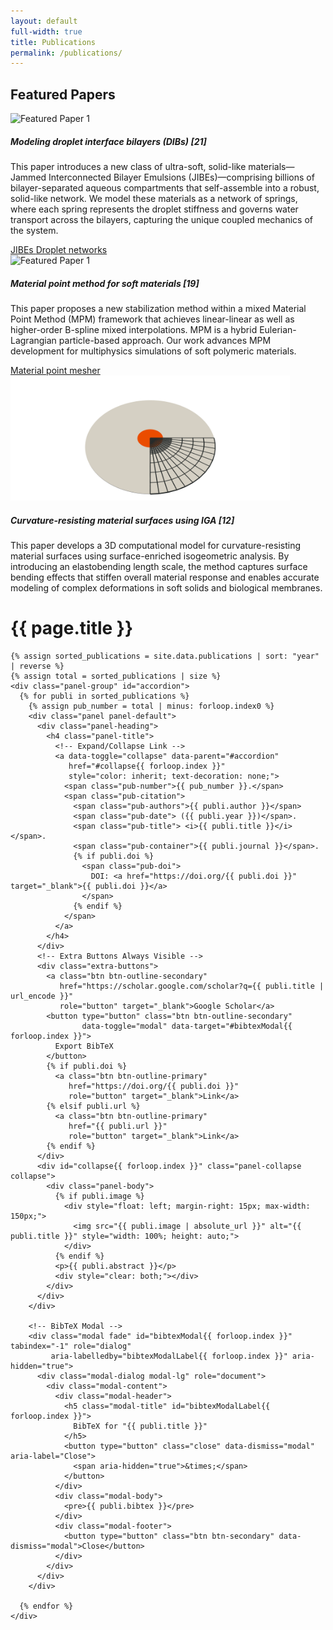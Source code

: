```yaml
---
layout: default
full-width: true
title: Publications
permalink: /publications/
---
```


<style>
  /* Custom styles for APA-style citation */
  .pub-number {
    font-weight: bold;
    font-size: 1rem;
    margin-right: 5px;
    color: #333;
  }
  .pub-citation {
    font-size: 1rem;
    line-height: 1.4;
  }
  .pub-authors,
  .pub-date,
  .pub-title,
  .pub-container,
  .pub-doi {
    font-family: inherit;
    font-style: normal;
  }
  .pub-title i {
    font-weight: bold;
    font-style: italic;
  }
  .pub-date {
    color: #666;
  }
  /* Increase spacing between panels */
  .panel {
    margin-bottom: 2rem;
  }
  .panel-heading {
    padding: 0.5rem;
    background-color: #f7f7f7;
  }
  /* Publications wrapper for wider content */
  .publications-wrapper {
    max-width: 1000px;
    margin: 0 auto;
  }
  /* Extra buttons styling (no horizontal line) */
  .extra-buttons {
    padding: 0.5rem 1rem;
    text-align: right;
  }
  .extra-buttons .btn {
    margin-left: 0.5rem;
  }
  /* BibTeX modal body preserves line breaks */
  .modal-body pre {
    white-space: pre-wrap;
  }
</style>

<!-- Featured Papers Section -->
<div class="container my-4">
  <h2 class="text-center">Featured Papers</h2>
  <div class="row">
    <!-- Featured Paper 1 -->
    <div class="col-md-4 mb-4">
      <div class="card h-100">
        <img src="/assets/gifs/output_20250121_1632.gif" class="card-img-top" alt="Featured Paper 1" style="height:200px; object-fit: cover;">
        <div class="card-body">
          <h5 class="card-title">Modeling droplet interface bilayers (DIBs) [21]</h5>
          <p class="card-text">
This paper introduces a new class of ultra-soft, solid-like materials—Jammed Interconnected Bilayer Emulsions (JIBEs)—comprising billions of bilayer-separated aqueous compartments that self-assemble into a robust, solid-like network. We model these materials as a network of springs, where each spring represents the droplet stiffness and governs water transport across the bilayers, capturing the unique coupled mechanics of the system.
          </p>
 <a href="https://github.com/cmsmlab/JIBEs_Diffusion" class="btn btn-dark" target="_blank">
          <i class="fab fa-github"></i> JIBEs
          </a>
 <a href="https://github.com/cmsmlab/natedrop-droplet-network-simulator" class="btn btn-dark" target="_blank">
          <i class="fab fa-github"></i> Droplet networks
          </a>
        </div>
      </div>
    </div>
    <!-- Featured Paper 2 -->
    <div class="col-md-4 mb-4">
      <div class="card h-100">
        <img src="/assets/gifs/Gifs2.gif" class="card-img-top" alt="Featured Paper 1" style="height:200px; object-fit: cover;">
        <div class="card-body">
          <h5 class="card-title">Material point method for soft materials [19]</h5>
          <p class="card-text">
This paper proposes a new stabilization method within a mixed Material Point Method (MPM) framework that achieves linear-linear as well as higher-order B-spline mixed interpolations. MPM is a hybrid Eulerian-Lagrangian particle-based approach. Our work advances MPM development for multiphysics simulations of soft polymeric materials.
          </p>
         <a href="https://github.com/cmsmlab/Material-Point-Generator" class="btn btn-dark" target="_blank">
          <i class="fab fa-github"></i> Material point mesher
          </a>
        </div>
      </div>
    </div>
    <!-- Featured Paper 3 -->
    <div class="col-md-4 mb-4">
      <div class="card h-100">
        <img src="/assets/gifs/out1.gif" class="card-img-top" alt="Featured Paper 3" style="height:200px; object-fit: cover;">
        <div class="card-body">
          <h5 class="card-title"> Curvature-resisting material surfaces using IGA [12]</h5>
          <p class="card-text">
            This paper develops a 3D computational model for curvature-resisting material surfaces using surface-enriched isogeometric analysis. By introducing an elastobending length scale, the method captures surface bending effects that stiffen overall material response and enables accurate modeling of complex deformations in soft solids and biological membranes.
          </p>
              <!-- <a href="https://github.com/yourusername/your-repo" class="btn btn-dark" target="_blank">
          <i class="fab fa-github"></i> View on GitHub
          </a>-->
        </div>
      </div>
    </div>
  </div>
</div>

<!-- 
Publications List


<style>
  /* Custom styles for APA-style citation */
  .pub-number {
    font-weight: bold;
    margin-right: 5px;
    font-size: 1rem;
    color: #333;
  }
  .pub-citation {
    font-size: 1rem;
    line-height: 1.4;
  }
  .pub-authors,
  .pub-date,
  .pub-title,
  .pub-container,
  .pub-doi {
    font-family: inherit;
    font-style: normal;
  }
  .pub-title i {
    font-weight: bold;
    font-style: italic;
  }
  .pub-date {
    color: #666;
  }
  /* Increase spacing between panels */
  .panel {
    margin-bottom: 2rem;
  }
  .panel-heading {
    background-color: #f7f7f7;
    padding: 0.5rem;
  }
  /* Publications wrapper for wider content */
  .publications-wrapper {
    max-width: 1000px;
    margin: 0 auto;
  }
  /* Extra buttons styling */
  .extra-buttons {
    text-align: right;
    padding: 0.5rem 1rem;
  }
  .extra-buttons .btn {
    margin-left: 0.5rem;
  }
  /* BibTeX modal */
  .modal-body pre {
    white-space: pre-wrap;
  }
</style>
 -->

<div class="container-fluid">
  <div class="publications-wrapper">
    <h1 class="text-center my-4">{{ page.title }}</h1>

    {% assign sorted_publications = site.data.publications | sort: "year" | reverse %}
    {% assign total = sorted_publications | size %}
    <div class="panel-group" id="accordion">
      {% for publi in sorted_publications %}
        {% assign pub_number = total | minus: forloop.index0 %}
        <div class="panel panel-default">
          <div class="panel-heading">
            <h4 class="panel-title">
              <!-- Expand/Collapse Link -->
              <a data-toggle="collapse" data-parent="#accordion"
                 href="#collapse{{ forloop.index }}"
                 style="color: inherit; text-decoration: none;">
                <span class="pub-number">{{ pub_number }}.</span>
                <span class="pub-citation">
                  <span class="pub-authors">{{ publi.author }}</span>
                  <span class="pub-date"> ({{ publi.year }})</span>.
                  <span class="pub-title"> <i>{{ publi.title }}</i></span>.
                  <span class="pub-container">{{ publi.journal }}</span>.
                  {% if publi.doi %}
                    <span class="pub-doi">
                      DOI: <a href="https://doi.org/{{ publi.doi }}" target="_blank">{{ publi.doi }}</a>
                    </span>
                  {% endif %}
                </span>
              </a>
            </h4>
          </div>
          <!-- Extra Buttons Always Visible -->
          <div class="extra-buttons">
            <a class="btn btn-outline-secondary"
               href="https://scholar.google.com/scholar?q={{ publi.title | url_encode }}"
               role="button" target="_blank">Google Scholar</a>
            <button type="button" class="btn btn-outline-secondary"
                    data-toggle="modal" data-target="#bibtexModal{{ forloop.index }}">
              Export BibTeX
            </button>
            {% if publi.doi %}
              <a class="btn btn-outline-primary"
                 href="https://doi.org/{{ publi.doi }}"
                 role="button" target="_blank">Link</a>
            {% elsif publi.url %}
              <a class="btn btn-outline-primary"
                 href="{{ publi.url }}"
                 role="button" target="_blank">Link</a>
            {% endif %}
          </div>
          <div id="collapse{{ forloop.index }}" class="panel-collapse collapse">
            <div class="panel-body">
              {% if publi.image %}
                <div style="float: left; margin-right: 15px; max-width: 150px;">
                  <img src="{{ publi.image | absolute_url }}" alt="{{ publi.title }}" style="width: 100%; height: auto;">
                </div>
              {% endif %}
              <p>{{ publi.abstract }}</p>
              <div style="clear: both;"></div>
            </div>
          </div>
        </div>

        <!-- BibTeX Modal -->
        <div class="modal fade" id="bibtexModal{{ forloop.index }}" tabindex="-1" role="dialog"
             aria-labelledby="bibtexModalLabel{{ forloop.index }}" aria-hidden="true">
          <div class="modal-dialog modal-lg" role="document">
            <div class="modal-content">
              <div class="modal-header">
                <h5 class="modal-title" id="bibtexModalLabel{{ forloop.index }}">
                  BibTeX for "{{ publi.title }}"
                </h5>
                <button type="button" class="close" data-dismiss="modal" aria-label="Close">
                  <span aria-hidden="true">&times;</span>
                </button>
              </div>
              <div class="modal-body">
                <pre>{{ publi.bibtex }}</pre>
              </div>
              <div class="modal-footer">
                <button type="button" class="btn btn-secondary" data-dismiss="modal">Close</button>
              </div>
            </div>
          </div>
        </div>

      {% endfor %}
    </div>
  </div>
</div>